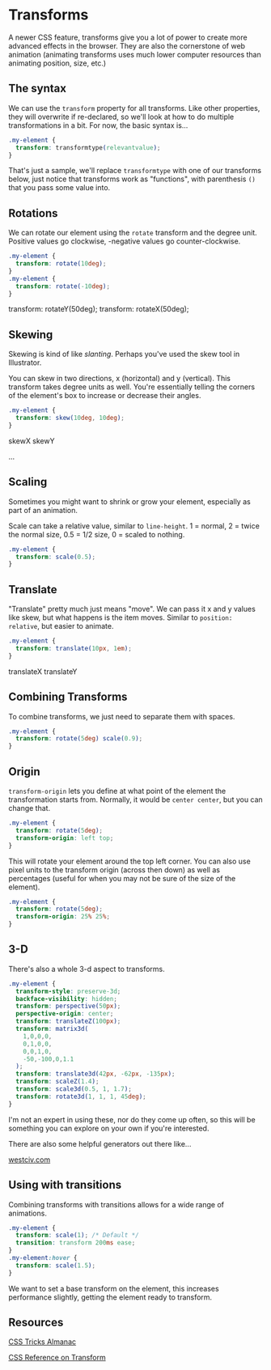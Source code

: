 # Transforms

A newer CSS feature, transforms give you a lot of power to create more advanced effects in the browser. They are also the cornerstone of web animation (animating transforms uses much lower computer resources than animating position, size, etc.)

## The syntax

We can use the `transform` property for all transforms. Like other properties, they will overwrite if re-declared, so we'll look at how to do multiple transformations in a bit. For now, the basic syntax is...

```css
.my-element {
  transform: transformtype(relevantvalue);
}
```

That's just a sample, we'll replace `transformtype` with one of our transforms below, just notice that transforms work as "functions", with parenthesis `()` that you pass some value into.

## Rotations

We can rotate our element using the `rotate` transform and the degree unit. Positive values go clockwise, -negative values go counter-clockwise.

```css
.my-element {
  transform: rotate(10deg);
}
.my-element {
  transform: rotate(-10deg);
}
```

transform: rotateY(50deg);
transform: rotateX(50deg);

## Skewing

Skewing is kind of like _slanting_. Perhaps you've  used the skew tool in Illustrator. 

You can skew in two directions, x (horizontal) and y (vertical). This transform takes degree units as well. You're essentially telling the corners of the element's box to increase or decrease their angles. 

```css
.my-element {
  transform: skew(10deg, 10deg);
}
```

skewX
skewY

...

## Scaling

Sometimes you might want to shrink or grow your element, especially as part of an animation.

Scale can take a relative value, similar to `line-height`. 1 = normal, 2 = twice the normal size, 0.5 = 1/2 size, 0 = scaled to nothing.

```css
.my-element {
  transform: scale(0.5);
}
```

## Translate

"Translate" pretty much just means "move". We can pass it x and y values like skew, but what happens is the item moves. Similar to `position: relative`, but easier to animate. 

```css
.my-element {
  transform: translate(10px, 1em);
}
```

translateX
translateY

## Combining Transforms

To combine transforms, we just need to separate them with spaces.

```css
.my-element {
  transform: rotate(5deg) scale(0.9);
}
```

## Origin

`transform-origin` lets you define at what point of the element the transformation starts from. Normally, it would be `center center`, but you can change that.

```css
.my-element {
  transform: rotate(5deg);
  transform-origin: left top;
}
```

This will rotate your element around the top left corner. You can also use pixel units to the transform origin (across then down) as well as percentages (useful for when you may not be sure of the size of the element). 

```css
.my-element {
  transform: rotate(5deg);
  transform-origin: 25% 25%;
}
```

## 3-D 

There's also a whole 3-d aspect to transforms. 

```css
.my-element {
  transform-style: preserve-3d;
  backface-visibility: hidden;
  transform: perspective(50px);
  perspective-origin: center;
  transform: translateZ(100px);
  transform: matrix3d(
    1,0,0,0,
    0,1,0,0,
    0,0,1,0,
    -50,-100,0,1.1
  );
  transform: translate3d(42px, -62px, -135px);
  transform: scaleZ(1.4);
  transform: scale3d(0.5, 1, 1.7);
  transform: rotate3d(1, 1, 1, 45deg);
}
```

I'm not an expert in using these, nor do they come up often, so this will be something you can explore on your own if you're interested.

There are also some helpful generators out there like...

[westciv.com](http://westciv.com/tools/3Dtransforms/index.html)


## Using with transitions

Combining transforms with transitions allows for a wide range of animations. 

```css
.my-element {
  transform: scale(1); /* Default */
  transition: transform 200ms ease;
}
.my-element:hover {
  transform: scale(1.5);
}
```

We want to set a base transform on the element, this increases performance slightly, getting the element ready to transform. 


## Resources

[CSS Tricks Almanac](https://css-tricks.com/almanac/properties/t/transform/)

[CSS Reference on Transform](https://cssreference.io/property/transform/)

